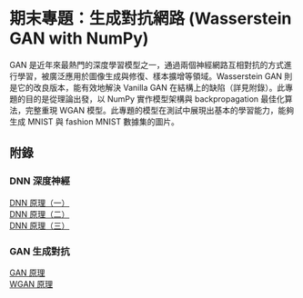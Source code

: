 # 期末專題：生成對抗網路 (Wasserstein GAN with NumPy) 
GAN 是近年來最熱門的深度學習模型之一，通過兩個神經網路互相對抗的方式進行學習，被廣泛應用於圖像生成與修復、樣本擴增等領域。Wasserstein GAN 則是它的改良版本，能有效地解決 Vanilla GAN 在結構上的缺陷（詳見附錄）。此專題的目的是從理論出發，以 NumPy 實作模型架構與 backpropagation 最佳化算法，完整重現 WGAN 模型。此專題的模型在測試中展現出基本的學習能力，能夠生成 MNIST 與 fashion MNIST 數據集的圖片。
## 附錄
### DNN 深度神經
[DNN 原理（一）](https://coomerbot.github.io/test/neural_network%20(3).pdf)  
[DNN 原理（二）](https://coomerbot.github.io/test/neural_network_2%20(2).pdf)  
[DNN 原理（三）](https://coomerbot.github.io/test/neural_network_3%20(2).pdf)  
### GAN 生成對抗
[GAN 原理](https://coomerbot.github.io/test/gan%20(2).pdf)  
[WGAN 原理](https://coomerbot.github.io/test/wgan%20(1).pdf)
